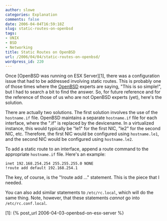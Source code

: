 ```yaml
---
author: slowe
categories: Explanation
comments: false
date: 2006-04-04T16:59:18Z
slug: static-routes-on-openbsd
tags:
- UNIX
- BSD
- Networking
title: Static Routes on OpenBSD
url: /2006/04/04/static-routes-on-openbsd/
wordpress_id: 220
---
```


Once [OpenBSD was running on ESX Server][1], there was a configuration issue that had to be addressed involving static routes. This is probably one of those times where the [OpenBSD](http://www.openbsd.org/) experts are saying, "This is so simple!", but I had to search a bit to find the answer. So, for future reference and for the reference of those of us who are not OpenBSD experts (yet), here's the solution.

There are actually two solutions. The first solution involves the use of the `hostname.if` file. OpenBSD maintains a separate `hostname.if` file for each interface, where the ".if" is replaced by the devicename. In a virtualized instance, this would typically be "le1" for the first NIC, "le2" for the second NIC, etc. Therefore, the first NIC would be configured using `hostname.le1`, and the second NIC would be configured using `hostname.le2`.

To add a static route to an interface, append a route command to the appropriate `hostname.if` file. Here's an example:

    inet 192.168.254.254 255.255.255.0 NONE
    !route add default 192.168.254.1

The key, of course, is the "!route add ..." statement. This is the piece that I needed.

You can also add similar statements to `/etc/rc.local`, which will do the same thing. Note, however, that these statements _cannot_ go into `/etc/rc.conf.local`.

[1]: {% post_url 2006-04-03-openbsd-on-esx-server %}
